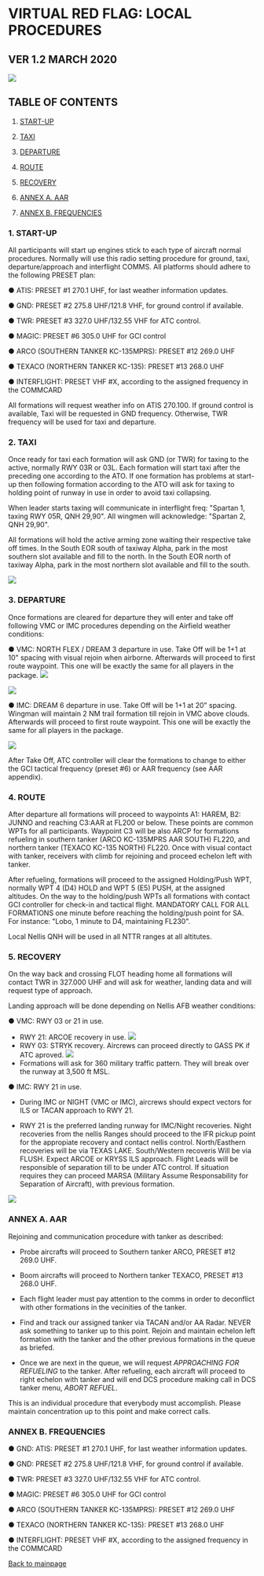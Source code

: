 # VIRTUAL RED FLAG: LOCAL PROCEDURES

## VER 1.2 MARCH 2020

![](../Images/LogovRF.JPG)



## TABLE OF CONTENTS

1.  [START-UP](#1--start-up) 

2.  [TAXI](#2--taxi)

3.  [DEPARTURE](#3--departure)

4.  [ROUTE](#4--route)

5.  [RECOVERY](#5--recovery)

6.  [ANNEX A. AAR](#annex-a-aar)

7.  [ANNEX B. FREQUENCIES](#annex-b-frequencies)


### 1.  **START-UP**

All participants will start up engines stick to each type of aircraft normal procedures. Normally will use this radio setting procedure for ground, taxi, departure/approach and interflight COMMS. All platforms should adhere to the following PRESET plan:

● ATIS: PRESET #1 270.1 UHF, for last weather information updates.

● GND:  PRESET #2 275.8 UHF/121.8 VHF, for ground control if available.

● TWR:  PRESET #3 327.0 UHF/132.55 VHF for ATC control.

● MAGIC:  PRESET #6 305.0 UHF for GCI control

● ARCO (SOUTHERN TANKER KC-135MPRS):  PRESET #12 269.0 UHF

● TEXACO (NORTHERN TANKER KC-135):    PRESET #13 268.0 UHF

● INTERFLIGHT: PRESET VHF #X, according to the assigned frequency in the COMMCARD

All formations will request weather info on ATIS 270.100. If ground control is available, Taxi will be requested in GND frequency. Otherwise, TWR frequency will be used for taxi and departure.


### 2.  **TAXI**

Once ready for taxi each formation will ask GND (or TWR) for taxing to the active, normally RWY 03R or 03L. Each formation will start taxi after the preceding one according to the ATO. If one formation has problems at start-up then
following formation according to the ATO will ask for taxing to holding point of runway in use in order to avoid taxi collapsing.

When leader starts taxing will communicate in interflight freq: "Spartan 1, taxing RWY 05R, QNH 29,90". All wingmen will acknowledge: "Spartan 2, QNH 29,90".

All formations will hold the active arming zone waiting their respective take off times. In the South EOR south of taxiway Alpha, park in the most southern slot available and fill to the north. In the South EOR north of taxiway Alpha, park in the most northern slot available and fill to the south.

![](../Images/NellisAFB.png)

### 3.  **DEPARTURE**

Once formations are cleared for departure they will enter and take off following VMC or IMC procedures depending on the Airfield weather conditions:

● VMC: NORTH FLEX / DREAM 3 departure in use. Take Off will be 1+1 at 10" spacing with visual rejoin when airborne. Afterwards will proceed to first route waypoint. This one will be exactly the same for all players in the package.
 ![](../Images/FlexTurnout.jpg)
 
 ![](../Images/FlexTurnoutRWY21.jpg)
 
● IMC: DREAM 6 departure in use. Take Off will be 1+1 at 20" spacing. Wingman will maintain 2 NM trail formation till rejoin in VMC above clouds. Afterwards will proceed to first route waypoint. This one will be exactly the same for all players in the package.

![](../Images/Dream6.jpg)

After Take Off, ATC controller will clear the formations to change to either the GCI tactical frequency (preset #6) or AAR frequency (see AAR appendix).


### 4.  **ROUTE**

After departure all formations will proceed to  waypoints A1: HAREM,  B2: JUNNO and reaching C3:AAR at FL200 or below. These points are common WPTs for all participants. Waypoint C3 will be also ARCP for formations refueling in southern tanker (ARCO KC-135MPRS AAR SOUTH) FL220, and northern tanker (TEXACO KC-135 NORTH) FL220. 
Once with visual contact with tanker, receivers with climb for rejoining and proceed echelon left with tanker.

After refueling, formations will proceed to the assigned Holding/Push WPT, normally WPT 4 (D4) HOLD and WPT 5 (E5) PUSH, at the assigned altitudes. On the way to the holding/push WPTs all formations with contact GCI controller for check-in and tactical flight. MANDATORY CALL FOR ALL FORMATIONS one minute before reaching the holding/push point for SA. For instance: "Lobo, 1 minute to D4, maintaining FL230".

Local Nellis QNH will be used in all NTTR ranges at all altitutes.

### 5.  **RECOVERY**

On the way back and crossing FLOT heading home all formations will contact TWR in 327.000 UHF and will ask for weather, landing data and will request type of approach.

Landing approach will be done depending on Nellis AFB weather conditions:

● VMC: RWY 03 or 21 in use.
 - RWY 21: ARCOE recovery in use.
 ![](../Images/ArcoeRecovery.jpg)
 - RWY 03: STRYK recovery. Aircrews can proceed directly to GASS PK if ATC aproved.
 ![](../Images/StrykRecovery.jpg)
 - Formations will ask for 360 military traffic pattern. They will break over the runway at 3,500 ft MSL.
 
● IMC: RWY 21 in use.

 - During IMC or NIGHT (VMC or IMC), aircrews should expect vectors for ILS or TACAN approach to RWY 21.

 - RWY 21 is the preferred landing runway for IMC/Night recoveries. Night recoveries from the nellis Ranges should proceed to the IFR pickup point for the appropiate recovery and contact nellis control. North/Easthern recoveries will be via TEXAS LAKE. South/Western recoveris Will be via FLUSH. Expect ARCOE or KRYSS ILS approach. Flight Leads will be responsible of separation till to be under ATC control. If situation requires they can proceed MARSA (Military Assume Responsability for Separation of Aircraft), with previous formation.

![](../Images/ILS_RWY21.jpg)



### **ANNEX A. AAR**

 Rejoining and communication procedure with tanker as described:

 - Probe aircrafts will proceed to Southern tanker ARCO, PRESET #12 269.0 UHF.
 
 - Boom aircrafts will proceed to Northern tanker TEXACO, PRESET #13 268.0 UHF.
 
 - Each flight leader must pay attention to the comms in order to deconflict with other formations in the vecinities of the tanker.

 - Find and track our assigned tanker via TACAN and/or AA Radar. NEVER ask something to tanker up to this point. Rejoin and maintain  echelon left formation with the tanker and the other previous formations in the queue as briefed.

 - Once we are next in the queue, we will request _APPROACHING FOR REFUELING_ to the tanker. After refueling, each aircraft will proceed to right echelon with tanker and will end DCS procedure making call in DCS tanker menu, _ABORT REFUEL_.

This is an individual procedure that everybody must accomplish. Please maintain concentration up to this point and make correct calls.


### **ANNEX B. FREQUENCIES**

● GND: ATIS: PRESET #1 270.1 UHF, for last weather information updates.

● GND:  PRESET #2 275.8 UHF/121.8 VHF, for ground control if available.

● TWR:  PRESET #3 327.0 UHF/132.55 VHF for ATC control.

● MAGIC:  PRESET #6 305.0 UHF for GCI control

● ARCO (SOUTHERN TANKER KC-135MPRS):  PRESET #12 269.0 UHF

● TEXACO (NORTHERN TANKER KC-135):    PRESET #13 268.0 UHF

● INTERFLIGHT: PRESET VHF #X, according to the assigned frequency in the COMMCARD


[Back to mainpage](../README.md)

